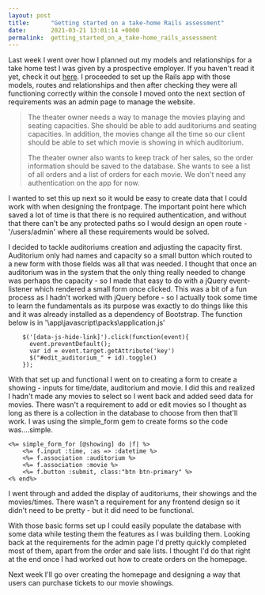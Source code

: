 ```yaml
---
layout: post
title:      "Getting started on a take-home Rails assessment"
date:       2021-03-21 13:01:14 +0000
permalink:  getting_started_on_a_take-home_rails_assessment
---
```



Last week I went over how I planned out my models and relationships for a take home test I was given by a prospective employer. If you haven't read it yet, check it out [here](https://lukesherwood.github.io/planning_out_a_take_home_rails_application). I proceeded to set up the Rails app with those models, routes and relationships and then after checking they were all functioning correctly within the console I moved onto the next section
of requirements was an admin page to manage the website. 

> The theater owner needs a way to manage the movies playing and seating capacities. She should be able to add auditoriums and seating capacities. In addition, the movies change all the time so our client should be able to set which movie is showing in which auditorium.
> 
> The theater owner also wants to keep track of her sales, so the order information should be saved to the database. She wants to see a list of all orders and a list of orders for each movie. We don't need any authentication on the app for now.

I wanted to set this up next so it would be easy to create data that I could work with when designing the frontpage. The important point here which saved a lot of time is that there is no required authentication, and without that there can't be any protected paths so I would design an open route - '/users/admin' where all these requirements would be solved.

I decided to tackle auditoriums creation and adjusting the capacity first. Auditorium only had names and capacity so a small button which routed to a new form with those fields was all that was needed. I thought that once an auditorium was in the system that the only thing really needed to change was perhaps the capacity - so I made that easy to do with a jQuery event-listener which rendered a small form once clicked. This was a bit of a fun process as I hadn't worked with jQuery before - so I actually took some time to learn the fundamentals as its purpose was exactly to do things like this and it was already installed as a dependency of Bootstrap. The function below is in '\app\javascript\packs\application.js'
```
    $('[data-js-hide-link]').click(function(event){
      event.preventDefault();
      var id = event.target.getAttribute('key')
      $("#edit_auditorium_" + id).toggle()
    });
```
With that set up and functional I went on to creating a form to create a showing - inputs for time/date, auditorium and movie. I did this and realized I hadn't made any movies to select so I went back and added seed data for movies. There wasn't a requirement to add or edit movies so I thought as long as there is a collection in the database to choose from then that'll work. I was using the  simple_form gem to create forms so the code was....simple.
```
<%= simple_form_for [@showing] do |f| %>
    <%= f.input :time, :as => :datetime %>	
    <%= f.association :auditorium %>
    <%= f.association :movie %>
    <%= f.button :submit, class:"btn btn-primary" %>
<% end%>
```

I went through and added the display of auditoriums, their showings and the movies/times. There wasn't a requirement for any frontend design so it didn't need to be pretty - but it did need to be functional. 

With those basic forms set up I could easily populate the database with some data while testing them the features as I was building them. Looking back at the requirements for the admin page I'd pretty quickly completed most of them, apart from the order and sale lists. I thought I'd do that right at the end once I had worked out how to create orders on the homepage. 

Next week I'll go over creating the homepage and designing a way that users can purchase tickets to our movie showings.

